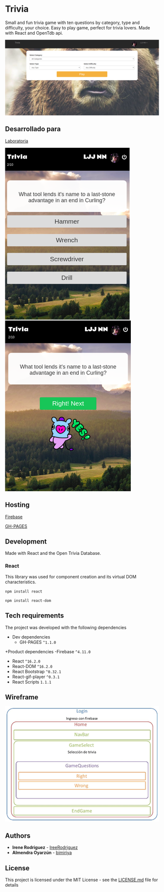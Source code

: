 # Trivia
Small and fun trivia game with ten questions by category, type and difficulty, your choice. Easy to play game, perfect for trivia lovers. Made with React and OpenTdb api.

![sample](sample.png)

## Desarrollado para 
[Laboratoria](http://laboratoria.la)

![sample](sample2.png) ![sample](sample3.png)



## Hosting

[Firebase](https://react-trivia.firebaseapp.com/)

[GH-PAGES](https://bimiriya.github.io/react-trivia/)

## Development

Made with React and the Open Trivia Database.

### React

This library was used for component creation and its virtual DOM characteristics.

```
npm install react
```
```
npm install react-dom
```

## Tech requirements

The project was developed with the following dependencies
+ Dev dependencies
   - GH-PAGES `^1.1.0`

+Product dependencies
   -Firebase `^4.11.0`
   - React `^16.2.0`
   - React-DOM `^16.2.0`
   - React Bootstrap `^0.32.1`
   - React-gif-player `^0.3.1`
   - React Scripts `1.1.1`

## Wireframe

![wireframe](Presentation1.jpg)

## Authors

* **Irene Rodriguez** - [IreeRodriguez](https://github.com/IreeRodriguez)
* **Almendra Oyarzún** - [bimiriya](https://github.com/bimiriya)


## License

This project is licensed under the MIT License - see the [LICENSE.md](LICENSE.md) file for details
